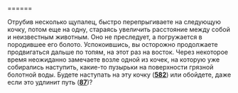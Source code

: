 ======

Отрубив несколько щупалец, быстро перепрыгиваете на следующую кочку, потом еще на одну, стараясь увеличить расстояние между собой и неизвестным животным. Оно не преследует, а погружается в породившее его болото. Успокоившись, вы осторожно продолжаете продвигаться дальше по топям, на этот раз на восток. Через некоторое время неожиданно замечаете возле одной из кочек, на которую уже собирались наступить, какие-то пузырьки на поверхности грязной болотной воды. Будете наступать на эту кочку ([**582**](#n_582)) или обойдете, даже если это удлинит путь ([**87**](#n_87))?

